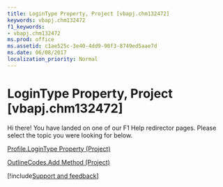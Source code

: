 ```yaml
---
title: LoginType Property, Project [vbapj.chm132472]
keywords: vbapj.chm132472
f1_keywords:
- vbapj.chm132472
ms.prod: office
ms.assetid: c1ae525c-3e40-4dd9-98f3-8749ed5aae7d
ms.date: 06/08/2017
localization_priority: Normal
---
```



# LoginType Property, Project [vbapj.chm132472]

Hi there! You have landed on one of our F1 Help redirector pages. Please select the topic you were looking for below.

[Profile.LoginType Property (Project)](http://msdn.microsoft.com/library/ebf00927-9c84-9fbc-1315-2e95c81c2d68%28Office.15%29.aspx)

[OutlineCodes.Add Method (Project)](http://msdn.microsoft.com/library/e33dcb6b-90a3-e52c-099a-f0a901b3f3f7%28Office.15%29.aspx)

[!include[Support and feedback](~/includes/feedback-boilerplate.md)]